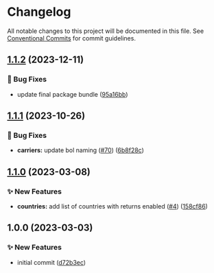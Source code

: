 # Changelog

All notable changes to this project will be documented in this file. See
[Conventional Commits](https://conventionalcommits.org) for commit guidelines.

## [1.1.2](https://github.com/myparcelnl/constants/compare/v1.1.1...v1.1.2) (2023-12-11)


### :bug: Bug Fixes

* update final package bundle ([95a16bb](https://github.com/myparcelnl/constants/commit/95a16bb7f923f9d9c639aee3869254bfc4df3325))

## [1.1.1](https://github.com/myparcelnl/constants/compare/v1.1.0...v1.1.1) (2023-10-26)


### :bug: Bug Fixes

* **carriers:** update bol naming ([#70](https://github.com/myparcelnl/constants/issues/70)) ([6b8f28c](https://github.com/myparcelnl/constants/commit/6b8f28c25a8dfc710b4b653c8eefc97ba2a4419a))

## [1.1.0](https://github.com/myparcelnl/constants/compare/v1.0.0...v1.1.0) (2023-03-08)


### :sparkles: New Features

* **countries:** add list of countries with returns enabled ([#4](https://github.com/myparcelnl/constants/issues/4)) ([158cf86](https://github.com/myparcelnl/constants/commit/158cf862c211d68f4375bb8eaef1fa230441e9de))

## 1.0.0 (2023-03-03)


### :sparkles: New Features

* initial commit ([d72b3ec](https://github.com/myparcelnl/constants/commit/d72b3ec1b520c6ce7a3b1dd398113f5539ed8d67))
